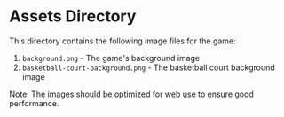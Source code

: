 # Assets Directory

This directory contains the following image files for the game:

1. `background.png` - The game's background image
2. `basketball-court-background.png` - The basketball court background image

Note: The images should be optimized for web use to ensure good performance.